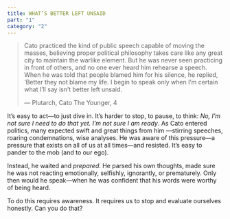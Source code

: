 ```yaml
---
title: WHAT’S BETTER LEFT UNSAID
part: "1"
category: "2"
---
```


> Cato practiced the kind of public speech capable of moving the masses, believing proper political philosophy takes care like any great city to maintain the warlike element. But he was never seen practicing in front of others, and no one ever heard him rehearse a speech. When he was told that people blamed him for his silence, he replied, ‘Better they not blame my life. I begin to speak only when I’m certain what I’ll say isn’t better left unsaid.
>
> — Plutarch, Cato The Younger, 4

It’s easy to act—to just dive in. It’s harder to stop, to pause, to think: _No, I’m not sure I need to do that yet. I’m not sure I am ready_. As Cato entered politics, many expected swift and great things from him —stirring speeches, roaring condemnations, wise analyses. He was aware of this pressure—a pressure that exists on all of us at all times—and resisted. It’s easy to pander to the mob (and to our ego).

Instead, he waited and _prepared_. He parsed his own thoughts, made sure he was not reacting emotionally, selfishly, ignorantly, or prematurely. Only then would he speak—when he was confident that his words were worthy of being heard.

To do this requires awareness. It requires us to stop and evaluate ourselves honestly. Can you do that?
